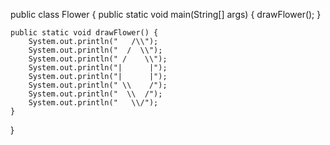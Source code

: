 public class Flower {
    public static void main(String[] args) {
        drawFlower();
    }

    public static void drawFlower() {
        System.out.println("   /\\");
        System.out.println("  /  \\");
        System.out.println(" /    \\");
        System.out.println("|      |");
        System.out.println("|      |");
        System.out.println(" \\    /");
        System.out.println("  \\  /");
        System.out.println("   \\/");
    }
}
